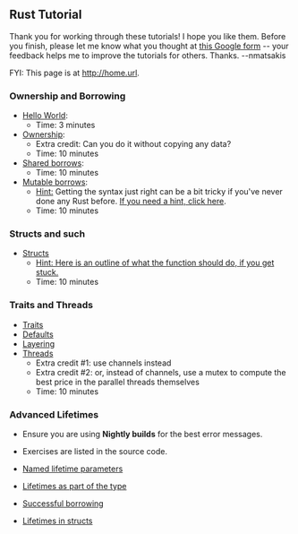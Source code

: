 ## Rust Tutorial

Thank you for working through these tutorials! I hope you like
them. Before you finish, please let me know what you thought at
[this Google form](http://goo.gl/forms/TTjkyPcF6i) -- your feedback
helps me to improve the tutorials for others. Thanks. --nmatsakis

FYI: This page is at <http://home.url>.

### Ownership and Borrowing

- [Hello World](src/hello_world.rs):
    - Time: 3 minutes
- [Ownership](src/ownership.rs):
    - Extra credit: Can you do it without copying any data?
    - Time: 10 minutes
- [Shared borrows](src/shared-borrow.rs):
    - Time: 10 minutes
- [Mutable borrows](src/mutable-borrow.rs):
    - [Hint:](hint-mutable-borrow-1.html) Getting the syntax just right can
      be a bit tricky if you've never done any Rust
      before. [If you need a hint, click here](hint-mutable-borrow-1.html).
    - Time: 10 minutes
    
### Structs and such

- [Structs](src/structs.rs)
    - [Hint: Here is an outline of what
      the function should do, if you get stuck.](hint-struct-1.html)
    - Time: 10 minutes

### Traits and Threads

- [Traits](src/traits.rs)
- [Defaults](src/defaults.rs)
- [Layering](src/layering.rs)
- [Threads](src/threads.rs)
    - Extra credit #1: use channels instead
    - Extra credit #2: or, instead of channels, use a mutex to compute the best price in
      the parallel threads themselves
    - Time: 10 minutes

### Advanced Lifetimes

- Ensure you are using **Nightly builds** for the best error messages.
- Exercises are listed in the source code.

- [Named lifetime parameters](src/named_lifetime_parameters.rs)
- [Lifetimes as part of the type](src/lifetimes_as_part_of_type.rs)
- [Successful borrowing](src/successful_borrowing.rs)
- [Lifetimes in structs](src/entry.rs)

